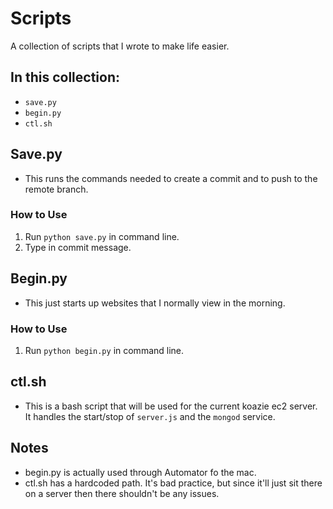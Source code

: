# Scripts
A collection of scripts that I wrote to make life easier.

## In this collection:
* `save.py`
* `begin.py`
* `ctl.sh`

## Save.py
* This runs the commands needed to create a commit and to push to the remote branch.

### How to Use
1. Run `python save.py` in command line.
2. Type in commit message.

## Begin.py
* This just starts up websites that I normally view in the morning.

### How to Use
1. Run `python begin.py` in command line.

## ctl.sh
* This is a bash script that will be used for the current koazie ec2 server. It handles the start/stop of `server.js` and the `mongod` service.


## Notes
* begin.py is actually used through Automator fo the mac.
* ctl.sh has a hardcoded path. It's bad practice, but since it'll just sit there on a server then there shouldn't be any issues.
